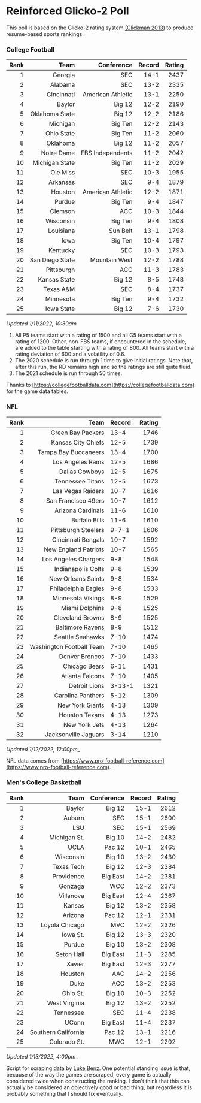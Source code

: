# Reinforced Glicko-2 Poll

This poll is based on the Glicko-2 rating system [\(Glickman 2013\)](http://glicko.net/glicko/glicko2.pdf) to produce resume-based sports rankings.

### College Football
| Rank  | Team                 | Conference           | Record   | Rating |
| ---:  | ---:                 | ---:                 | ---:     | ---:   |
| 1     | Georgia              | SEC                  | 14-1     | 2437   |
| 2     | Alabama              | SEC                  | 13-2     | 2335   |
| 3     | Cincinnati           | American Athletic    | 13-1     | 2250   |
| 4     | Baylor               | Big 12               | 12-2     | 2190   |
| 5     | Oklahoma State       | Big 12               | 12-2     | 2186   |
| 6     | Michigan             | Big Ten              | 12-2     | 2143   |
| 7     | Ohio State           | Big Ten              | 11-2     | 2060   |
| 8     | Oklahoma             | Big 12               | 11-2     | 2057   |
| 9     | Notre Dame           | FBS Independents     | 11-2     | 2042   |
| 10    | Michigan State       | Big Ten              | 11-2     | 2029   |
| 11    | Ole Miss             | SEC                  | 10-3     | 1955   |
| 12    | Arkansas             | SEC                  | 9-4      | 1879   |
| 13    | Houston              | American Athletic    | 12-2     | 1871   |
| 14    | Purdue               | Big Ten              | 9-4      | 1847   |
| 15    | Clemson              | ACC                  | 10-3     | 1844   |
| 16    | Wisconsin            | Big Ten              | 9-4      | 1808   |
| 17    | Louisiana            | Sun Belt             | 13-1     | 1798   |
| 18    | Iowa                 | Big Ten              | 10-4     | 1797   |
| 19    | Kentucky             | SEC                  | 10-3     | 1793   |
| 20    | San Diego State      | Mountain West        | 12-2     | 1788   |
| 21    | Pittsburgh           | ACC                  | 11-3     | 1783   |
| 22    | Kansas State         | Big 12               | 8-5      | 1748   |
| 23    | Texas A&M            | SEC                  | 8-4      | 1737   |
| 24    | Minnesota            | Big Ten              | 9-4      | 1732   |
| 25    | Iowa State           | Big 12               | 7-6      | 1730   |
_Updated 1/11/2022, 10:30am_

1. All P5 teams start with a rating of 1500 and all G5 teams start with a rating of 1200. Other, non-FBS teams, if encountered in the schedule, are added to the table starting with a rating of 800. All teams start with a rating deviation of 600 and a volatility of 0.6.
2. The 2020 schedule is run through 1 time to give initial ratings. Note that, after this run, the RD remains high and so the ratings are still quite fluid.
3. The 2021 schedule is run through 50 times.

Thanks to [https://collegefootballdata.com](https://collegefootballdata.com) for the game data tables.

### NFL
| Rank  | Team                       | Record   | Rating |
| ---:  | ---:                       | :---     | ---:   |
| 1     | Green Bay Packers          | 13-4     | 1746   |
| 2     | Kansas City Chiefs         | 12-5     | 1739   |
| 3     | Tampa Bay Buccaneers       | 13-4     | 1700   |
| 4     | Los Angeles Rams           | 12-5     | 1686   |
| 5     | Dallas Cowboys             | 12-5     | 1675   |
| 6     | Tennessee Titans           | 12-5     | 1673   |
| 7     | Las Vegas Raiders          | 10-7     | 1616   |
| 8     | San Francisco 49ers        | 10-7     | 1612   |
| 9     | Arizona Cardinals          | 11-6     | 1610   |
| 10    | Buffalo Bills              | 11-6     | 1610   |
| 11    | Pittsburgh Steelers        | 9-7-1    | 1606   |
| 12    | Cincinnati Bengals         | 10-7     | 1592   |
| 13    | New England Patriots       | 10-7     | 1565   |
| 14    | Los Angeles Chargers       | 9-8      | 1548   |
| 15    | Indianapolis Colts         | 9-8      | 1539   |
| 16    | New Orleans Saints         | 9-8      | 1534   |
| 17    | Philadelphia Eagles        | 9-8      | 1533   |
| 18    | Minnesota Vikings          | 8-9      | 1529   |
| 19    | Miami Dolphins             | 9-8      | 1525   |
| 20    | Cleveland Browns           | 8-9      | 1525   |
| 21    | Baltimore Ravens           | 8-9      | 1512   |
| 22    | Seattle Seahawks           | 7-10     | 1474   |
| 23    | Washington Football Team   | 7-10     | 1465   |
| 24    | Denver Broncos             | 7-10     | 1433   |
| 25    | Chicago Bears              | 6-11     | 1431   |
| 26    | Atlanta Falcons            | 7-10     | 1405   |
| 27    | Detroit Lions              | 3-13-1   | 1321   |
| 28    | Carolina Panthers          | 5-12     | 1309   |
| 29    | New York Giants            | 4-13     | 1309   |
| 30    | Houston Texans             | 4-13     | 1273   |
| 31    | New York Jets              | 4-13     | 1264   |
| 32    | Jacksonville Jaguars       | 3-14     | 1210   |
_Updated 1/12/2022, 12:00pm__

NFL data comes from [https://www.pro-football-reference.com](https://www.pro-football-reference.com).

### Men's College Basketball
| Rank  | Team                 | Conference | Record   | Rating |
| ---:  | ---:                 | ---:       | ---:     | ---:   |
| 1     | Baylor               | Big 12     | 15-1     | 2612   |
| 2     | Auburn               | SEC        | 15-1     | 2600   |
| 3     | LSU                  | SEC        | 15-1     | 2569   |
| 4     | Michigan St.         | Big 10     | 14-2     | 2482   |
| 5     | UCLA                 | Pac 12     | 10-1     | 2465   |
| 6     | Wisconsin            | Big 10     | 13-2     | 2430   |
| 7     | Texas Tech           | Big 12     | 12-3     | 2384   |
| 8     | Providence           | Big East   | 14-2     | 2381   |
| 9     | Gonzaga              | WCC        | 12-2     | 2373   |
| 10    | Villanova            | Big East   | 12-4     | 2367   |
| 11    | Kansas               | Big 12     | 13-2     | 2358   |
| 12    | Arizona              | Pac 12     | 12-1     | 2331   |
| 13    | Loyola Chicago       | MVC        | 12-2     | 2326   |
| 14    | Iowa St.             | Big 12     | 13-3     | 2320   |
| 15    | Purdue               | Big 10     | 13-2     | 2308   |
| 16    | Seton Hall           | Big East   | 11-3     | 2285   |
| 17    | Xavier               | Big East   | 12-3     | 2277   |
| 18    | Houston              | AAC        | 14-2     | 2256   |
| 19    | Duke                 | ACC        | 13-2     | 2253   |
| 20    | Ohio St.             | Big 10     | 10-3     | 2252   |
| 21    | West Virginia        | Big 12     | 13-2     | 2252   |
| 22    | Tennessee            | SEC        | 11-4     | 2238   |
| 23    | UConn                | Big East   | 11-4     | 2237   |
| 24    | Southern California  | Pac 12     | 13-1     | 2216   |
| 25    | Colorado St.         | MWC        | 12-1     | 2202   |
_Updated 1/13/2022, 4:00pm__

Script for scraping data by [Luke Benz](https://github.com/lbenz730/NCAA_Hoops).
One potential standing issue is that, because of the way the games are scraped, every game is actually considered twice when constructing the ranking. I don't think that this can actually be considered an objectively good or bad thing, but regardless it is probably something that I should fix eventually.
